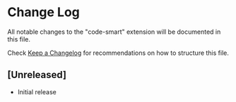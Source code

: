 # Change Log

All notable changes to the "code-smart" extension will be documented in this file.

Check [Keep a Changelog](http://keepachangelog.com/) for recommendations on how to structure this file.

## [Unreleased]

- Initial release